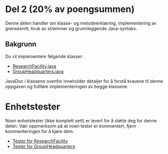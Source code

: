 # Del 2 (20% av poengsummen)

Denne delen handler om klasse- og metodeerklæring, implementering av grensesnitt, bruk av strømmer og grunnleggende Java-syntaks.

## Bakgrunn

Du vil implementere følgende klasser:

* [ResearchFacility.java](ResearchFacility.java)
* [GroupHeadquarters.java](GroupHeadquarters.java)

JavaDoc i klassene ovenfor inneholder detaljer for å forstå kravene til denne oppgaven og fullføre implementeringen av begge klassene.

# Enhetstester

Noen enhetstester (ikke komplett sett) er levert for å støtte deg for denne delen. Vær oppmerksom på at noen tester er kommentert, fjern kommenteringen for å kjøre dem.
* [Tester for ResearchFacility](../../../../../test/java/com/mercedesbenz/part2/ResearchFacilityTests.java)
* [Tester for GroupHeadquarters](../../../../../test/java/com/mercedesbenz/part2/GroupHeadquartersTests.java)